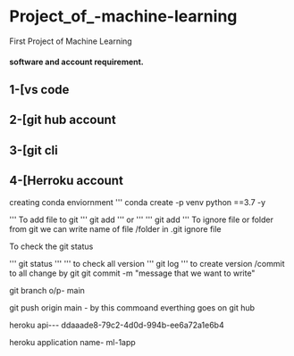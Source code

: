 # Project_of_-machine-learning
First Project of Machine Learning

#### software and account requirement.
## 1-[vs code
## 2-[git hub account
## 3-[git cli
## 4-[Herroku account

creating conda enviornment
'''
   conda create -p venv python ==3.7 -y

'''
To add file to git 
'''
git add
'''
or
'''
'''
git add <file name>
'''
To ignore file or folder from git we can write name of file /folder in .git ignore file
 
 To check the git status

 '''
 git status
 '''
 '''
 to check all version
'''
 git log
'''
to create version /commit to all change by git 
git commit -m "message that we want to write"

git branch 
 o/p- main

git push origin main - by this commoand everthing goes on git hub

heroku api--- ddaaade8-79c2-4d0d-994b-ee6a72a1e6b4

heroku application name- ml-1app

 
